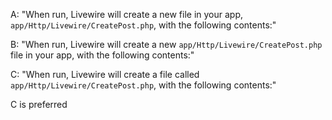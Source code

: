 A: "When run, Livewire will create a new file in your app, `app/Http/Livewire/CreatePost.php`, with the following contents:"

B: "When run, Livewire will create a new `app/Http/Livewire/CreatePost.php` file in your app, with the following contents:"

C: "When run, Livewire will create a file called `app/Http/Livewire/CreatePost.php`, with the following contents:"

C is preferred